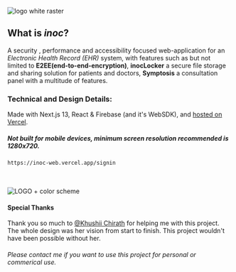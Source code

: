 ![logo white raster](https://github.com/itshenryx/inoc-web/assets/69627509/bacb5f41-3ba6-416b-9e71-e50d4dbfec4d)


## What is <i>inoc</i>? 

A security , performance and accessibility focused web-application for an <i>Electronic Health Record (EHR)</i> system, with features such as but not limited to <b>E2EE(end-to-end-encryption)</b>, <b>inocLocker</b> a secure file storage and sharing solution for patients and doctors, <b>Symptosis</b> a consultation panel with a multitude of features.

### Technical and Design Details: 

Made with Next.js 13, React & Firebase (and it's WebSDK), and <a href="https://inoc-web.vercel.app/dash">hosted on Vercel</a>.
##### <i> Not built for mobile devices, minimum screen resolution recommended is 1280x720. </i>
```
https://inoc-web.vercel.app/signin
```
<br/><br/>
![LOGO + color scheme](https://github.com/itshenryx/inoc-web/assets/69627509/2f3222bf-7366-4bdb-ae73-df2d0028a679)

#### Special Thanks 
Thank you so much to [@Khushii Chirath](https://www.behance.net/khushiichirath) for helping me with this project. The whole design was her vision from start to finish. This project wouldn't have been possible without her. 

###### Please contact me if you want to use this project for personal or commerical use.
